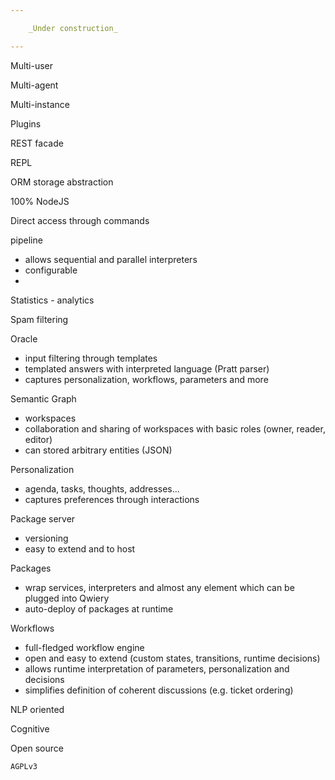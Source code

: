 ```yaml
---

    _Under construction_

---
```


Multi-user

Multi-agent

Multi-instance

Plugins

REST facade

REPL

ORM storage abstraction

100% NodeJS

Direct access through commands

pipeline
 
 - allows sequential and parallel interpreters
 - configurable
 - 
 
Statistics - analytics
 
Spam filtering
 
Oracle
 
 - input filtering through templates
 - templated answers with interpreted language (Pratt parser)
 - captures personalization, workflows, parameters and more
 
Semantic Graph
 
 - workspaces
 - collaboration and sharing of workspaces with basic roles (owner, reader, editor)
 - can stored arbitrary entities (JSON)

Personalization

 - agenda, tasks, thoughts, addresses...
 - captures preferences through interactions
 
Package server
 
 - versioning
 - easy to extend and to host
 
Packages
 
 - wrap services, interpreters and almost any element which can be plugged into Qwiery
 - auto-deploy of packages at runtime

Workflows

 - full-fledged workflow engine
 - open and easy to extend (custom states, transitions, runtime decisions)
 - allows runtime interpretation of parameters, personalization and decisions
 - simplifies definition of coherent discussions (e.g. ticket ordering)
 
NLP oriented
 
 
Cognitive 
 
Open source
 
    AGPLv3
    
    